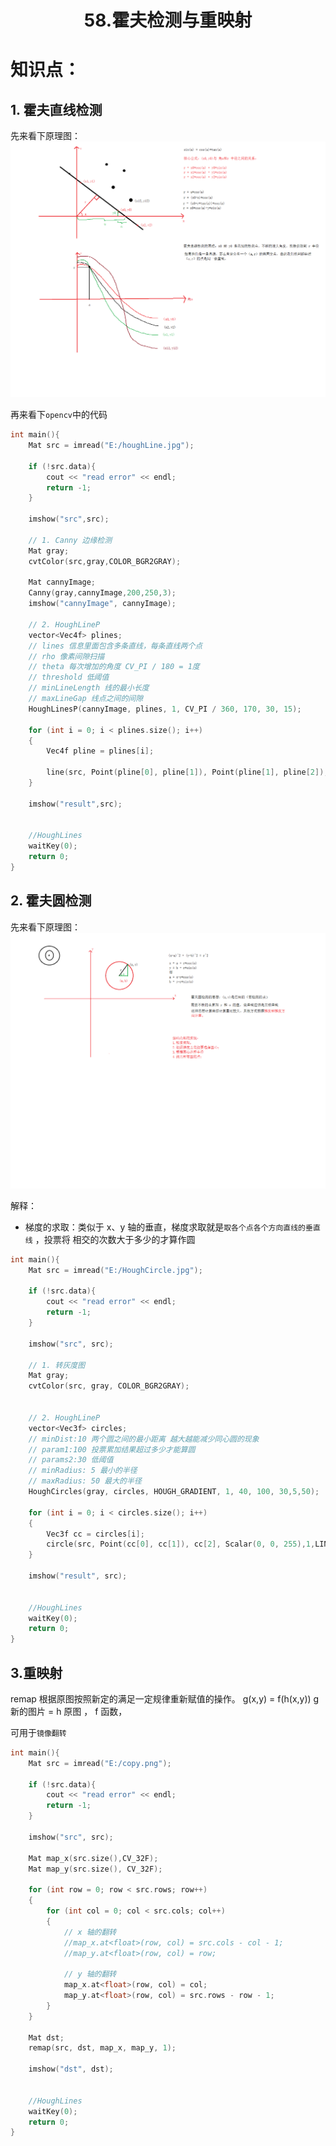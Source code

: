 # <center>58.霍夫检测与重映射<center>

# 知识点：

## 1. 霍夫直线检测

先来看下原理图：  
![](../pic/58.霍夫直线检测.png)

再来看下`opencv`中的代码

```c++
int main(){
	Mat src = imread("E:/houghLine.jpg");

	if (!src.data){
		cout << "read error" << endl;
		return -1;
	}

	imshow("src",src);

	// 1. Canny 边缘检测
	Mat gray;
	cvtColor(src,gray,COLOR_BGR2GRAY);

	Mat cannyImage;
	Canny(gray,cannyImage,200,250,3);
	imshow("cannyImage", cannyImage);

	// 2. HoughLineP
	vector<Vec4f> plines;
	// lines 信息里面包含多条直线，每条直线两个点
	// rho 像素间隙扫描
	// theta 每次增加的角度 CV_PI / 180 = 1度
	// threshold 低阈值
	// minLineLength 线的最小长度
	// maxLineGap 线点之间的间隙
	HoughLinesP(cannyImage, plines, 1, CV_PI / 360, 170, 30, 15);

	for (int i = 0; i < plines.size(); i++)
	{
		Vec4f pline = plines[i];

		line(src, Point(pline[0], pline[1]), Point(pline[1], pline[2]), Scalar(0,0,255));
	}

	imshow("result",src);


	//HoughLines
	waitKey(0);
	return 0;
}
```

## 2. 霍夫圆检测

先来看下原理图：  
![](../pic/58.霍夫圆检测.png)

解释：  
- 梯度的求取：类似于 x、y 轴的垂直，梯度求取就是`取各个点各个方向直线的垂直线` ，投票将 相交的次数大于多少的才算作圆

```c++
int main(){
	Mat src = imread("E:/HoughCircle.jpg");

	if (!src.data){
		cout << "read error" << endl;
		return -1;
	}

	imshow("src", src);

	// 1. 转灰度图
	Mat gray;
	cvtColor(src, gray, COLOR_BGR2GRAY);


	// 2. HoughLineP
	vector<Vec3f> circles;
	// minDist:10 两个圆之间的最小距离 越大越能减少同心圆的现象
	// param1:100 投票累加结果超过多少才能算圆
	// params2:30 低阈值
	// minRadius: 5 最小的半径
	// maxRadius: 50 最大的半径
	HoughCircles(gray, circles, HOUGH_GRADIENT, 1, 40, 100, 30,5,50);

	for (int i = 0; i < circles.size(); i++)
	{
		Vec3f cc = circles[i];
		circle(src, Point(cc[0], cc[1]), cc[2], Scalar(0, 0, 255),1,LINE_AA);
	}

	imshow("result", src);


	//HoughLines
	waitKey(0);
	return 0;
}
```

## 3.重映射

remap 根据原图按照新定的满足一定规律重新赋值的操作。
g(x,y) = f(h(x,y))  g 新的图片 = h 原图 ， f 函数，

可用于`镜像翻转`

```c++
int main(){
	Mat src = imread("E:/copy.png");

	if (!src.data){
		cout << "read error" << endl;
		return -1;
	}

	imshow("src", src);

	Mat map_x(src.size(),CV_32F);
	Mat map_y(src.size(), CV_32F);

	for (int row = 0; row < src.rows; row++)
	{
		for (int col = 0; col < src.cols; col++)
		{
			// x 轴的翻转
			//map_x.at<float>(row, col) = src.cols - col - 1;
			//map_y.at<float>(row, col) = row;

			// y 轴的翻转
			map_x.at<float>(row, col) = col;
			map_y.at<float>(row, col) = src.rows - row - 1;
		}
	}

	Mat dst;
	remap(src, dst, map_x, map_y, 1);

	imshow("dst", dst);


	//HoughLines
	waitKey(0);
	return 0;
}
```



